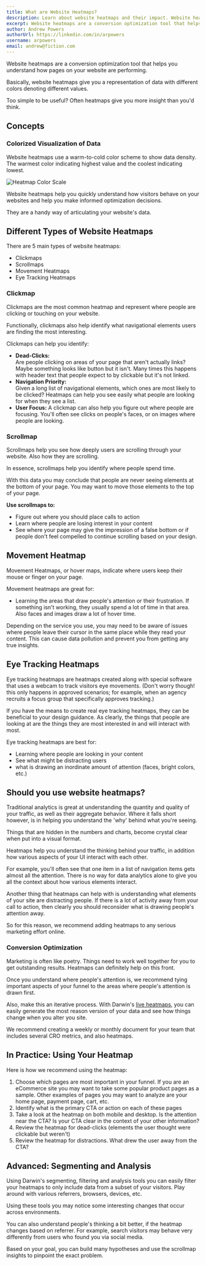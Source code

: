 ```yaml
---
title: What are Website Heatmaps?
description: Learn about website heatmaps and their impact. Website heatmaps are a conversion optimization tool that helps you understand how pages on your website are performing.
excerpt: Website heatmaps are a conversion optimization tool that helps you understand how pages on your website are performing.
author: Andrew Powers
authorUrl: https://linkedin.com/in/arpowers
username: arpowers
email: andrew@fiction.com
---
```


<div class="excerpt">
Website heatmaps are a conversion optimization tool that helps you understand how pages on your website are performing.

Basically, website heatmaps give you a representation of data with different colors denoting different values.

Too simple to be useful? Often heatmaps give you more insight than you'd think.

</div>

## Concepts

### Colorized Visualization of Data

Website heatmaps use a warm-to-cold color scheme to show data density. The warmest color indicating highest value and the coolest indicating lowest.

![Heatmap Color Scale](./img/warm-to-cool.jpeg)

Website heatmaps help you quickly understand how visitors behave on your websites and help you make informed optimization decisions.

They are a handy way of articulating your website's data.

## Different Types of Website Heatmaps

There are 5 main types of website heatmaps:

- Clickmaps
- Scrollmaps
- Movement Heatmaps
- Eye Tracking Heatmaps

### Clickmap

Clickmaps are the most common heatmap and represent where people are clicking or touching on your website.

Functionally, clickmaps also help identify what navigational elements users are finding the most interesting.

Clickmaps can help you identify:

- **Dead-Clicks:** <br/> Are people clicking on areas of your page that aren't actually links? Maybe something looks like button but it isn't. Many times this happens with header text that people expect to by clickable but it's not linked.
- **Navigation Priority:** <br/> Given a long list of navigational elements, which ones are most likely to be clicked? Heatmaps can help you see easily what people are looking for when they see a list.
- **User Focus:** A clickmap can also help you figure out where people are focusing. You'll often see clicks on people's faces, or on images where people are looking.

### Scrollmap

Scrollmaps help you see how deeply users are scrolling through your website. Also how they are scrolling.

In essence, scrollmaps help you identify where people spend time.

With this data you may conclude that people are never seeing elements at the bottom of your page. You may want to move those elements to the top of your page.

**Use scrollmaps to:**

- Figure out where you should place calls to action
- Learn where people are losing interest in your content
- See where your page may give the impression of a false bottom or if people don't feel compelled to continue scrolling based on your design.

## Movement Heatmap

Movement Heatmaps, or hover maps, indicate where users keep their mouse or finger on your page.

Movement heatmaps are great for:

- Learning the areas that draw people's attention or their frustration. If something isn't working, they usually spend a lot of time in that area. Also faces and images draw a lot of hover time.

Depending on the service you use, you may need to be aware of issues where people leave their cursor in the same place while they read your content. This can cause data pollution and prevent you from getting any true insights.

## Eye Tracking Heatmaps

Eye tracking heatmaps are heatmaps created along with special software that uses a webcam to track visitors eye movements. (Don't worry though! this only happens in approved scenarios; for example, when an agency recruits a focus group that specifically approves tracking.)

If you have the means to create real eye tracking heatmaps, they can be beneficial to your design guidance. As clearly, the things that people are looking at are the things they are most interested in and will interact with most.

Eye tracking heatmaps are best for:

- Learning where people are looking in your content
- See what might be distracting users
- what is drawing an inordinate amount of attention (faces, bright colors, etc.)

## Should you use website heatmaps?

Traditional analytics is great at understanding the quantity and quality of your traffic, as well as their aggregate behavior. Where it falls short however, is in helping you understand the 'why' behind what you're seeing.

Things that are hidden in the numbers and charts, become crystal clear when put into a visual format.

Heatmaps help you understand the thinking behind your traffic, in addition how various aspects of your UI interact with each other.

For example, you'll often see that one item in a list of navigation items gets almost all the attention. There is no way for data analytics alone to give you all the context about how various elements interact.

Another thing that heatmaps can help with is understanding what elements of your site are distracting people. If there is a lot of activity away from your call to action, then clearly you should reconsider what is drawing people's attention away.

So for this reason, we recommend adding heatmaps to any serious marketing effort online.

### Conversion Optimization

Marketing is often like poetry. Things need to work well together for you to get outstanding results. Heatmaps can definitely help on this front.

Once you understand where people's attention is, we recommend tying important aspects of your funnel to the areas where people's attention is drawn first.

Also, make this an iterative process. With Darwin's [live heatmaps](https://www.darwin.so/features/heatmaps), you can easily generate the most reason version of your data and see how things change when you alter you site.

We recommend creating a weekly or monthly document for your team that includes several CRO metrics, and also heatmaps.

## In Practice: Using Your Heatmap

Here is how we recommend using the heatmap:

1. Choose which pages are most important in your funnel. If you are an eCommerce site you may want to take some popular product pages as a sample. Other examples of pages you may want to analyze are your home page, payment page, cart, etc.
2. Identify what is the primary CTA or action on each of these pages
3. Take a look at the heatmap on both mobile and desktop. Is the attention near the CTA? Is your CTA clear in the context of your other information?
4. Review the heatmap for dead-clicks (elements the user thought were clickable but weren't)
5. Review the heatmap for distractions. What drew the user away from the CTA?

## Advanced: Segmenting and Analysis

Using Darwin's segmenting, filtering and analysis tools you can easily filter your heatmaps to only include data from a subset of your visitors. Play around with various referrers, browsers, devices, etc.

Using these tools you may notice some interesting changes that occur across environments.

You can also understand people's thinking a bit better, if the heatmap changes based on referrer. For example, search visitors may behave very differently from users who found you via social media.

Based on your goal, you can build many hypotheses and use the scrollmap insights to pinpoint the exact problem.
